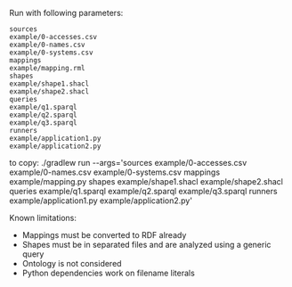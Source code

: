 Run with following parameters:
```
sources
example/0-accesses.csv
example/0-names.csv
example/0-systems.csv
mappings
example/mapping.rml
shapes
example/shape1.shacl
example/shape2.shacl
queries
example/q1.sparql
example/q2.sparql
example/q3.sparql
runners
example/application1.py
example/application2.py
```

to copy:
./gradlew run --args='sources example/0-accesses.csv example/0-names.csv example/0-systems.csv mappings example/mapping.py shapes example/shape1.shacl example/shape2.shacl queries example/q1.sparql example/q2.sparql example/q3.sparql runners example/application1.py example/application2.py'

Known limitations:
 * Mappings must be converted to RDF already
 * Shapes must be in separated files and are analyzed using a generic query
 * Ontology is not considered
 * Python dependencies work on filename literals